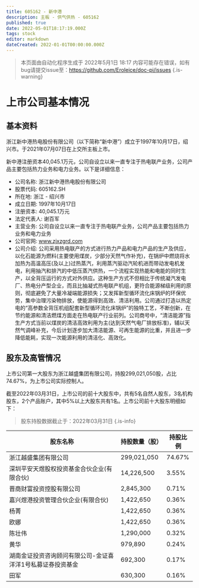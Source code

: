```yaml
---
title: 605162 - 新中港
description: 主板 - 供气供热 - 605162
published: true
date: 2022-05-01T18:17:19.000Z
tags: stock
editor: markdown
dateCreated: 2022-01-01T00:00:00.000Z
---
```


> 本页面由自动化程序生成于 2022年5月1日 18:17
> 内容可能存在错误，如有bug请提交issue至：https://github.com/Eroleice/doc-pi/issues
{.is-warning}

# 上市公司基本情况

## 基本资料

浙江新中港热电股份有限公司（以下简称“新中港”）成立于1997年10月17日，绍兴市。于2021年07月07日在上交所主板上市。

新中港注册资本40,045.1万元，公司自设立以来一直专注于热电联产业务，公司产品主要包括热力业务和电力业务。以下是详细信息：

- 公司名称: 浙江新中港热电股份有限公司
- 股票代码: 605162.SH
- 所在地: 浙江 - 绍兴市
- 成立日期: 1997年10月17日
- 注册资本: 40,045.1万元
- 法定代表人: 谢百军
- 主营业务: 公司自设立以来一直专注于热电联产业务，公司产品主要包括热力业务和电力业务
- 公司官网: www.zjxzgrd.com
- 公司介绍: 公司采用热电联产的方式进行热力产品和电力产品的生产及供应，以化石能源为燃料(主要使用煤炭，少部分天然气作补充)，在锅炉中燃烧将水加热为高温高压(及以上)过热蒸汽，利用蒸汽驱动汽轮机进而带动发电机发电，利用抽汽和排汽的中低压蒸汽供热，一个流程实现热能和电能的同时生产，以全背压运行的方式对外供应。这种生产方式不但相比于传统凝汽发电厂、热电分产型企业，而且比抽凝式热电联产机组，更符合能源梯级利用的原则，彻底避免了大量冷凝端能源损失；又发挥新型循环流化床锅炉的环保优势，集中治理污染物排放，使能源得到高效、清洁利用。公司通过打造以热定电的“高参数全背压机组配套新型循环流化床锅炉”的独特工艺，不断创新，在节约能源和清洁燃煤方面走在热电联产行业前列。公司商号中，“清洁能源”指生产方式当前以煤炭的清洁高效利用为主(达到天然气电厂排放标准)，辅以天然气调峰补充，今后计划逐步加大清洁能源、可再生能源的比重，并且进一步降低能耗，实现一次能源利用的清洁化、高效化。


## 股东及高管情况

上市公司第一大股东为浙江越盛集团有限公司，持股299,021,050股，占比74.67%，为上市公司实际控制人。

截至2022年03月31日，上市公司的前十大股东中，共有5名自然人股东，3名机构股东，2个产品账户，其中5%以上大股东共有1名。上市公司前十大股东明细如下：

> 股东持股数据截止于：2022年03月31日
{.is-info}

| 股东名称 | 持股数量（股） | 持股比例 |
| --- | --- | --- |
| 浙江越盛集团有限公司 | 299,021,050 | 74.67% |
| 深圳平安天煜股权投资基金合伙企业(有限合伙) | 14,226,500 | 3.55% |
| 晋商财富投资控股有限公司 | 2,845,300 | 0.71% |
| 嘉兴煜港投资管理合伙企业(有限合伙) | 1,422,650 | 0.36% |
| 杨菁 | 1,422,650 | 0.36% |
| 欧娜 | 1,422,650 | 0.36% |
| 陈壮伟 | 1,290,000 | 0.32% |
| 黄华 | 979,890 | 0.24% |
| 湖南金证投资咨询顾问有限公司-金证喜洋洋1号私募证券投资基金 | 692,300 | 0.17% |
| 田军 | 630,300 | 0.16% |




